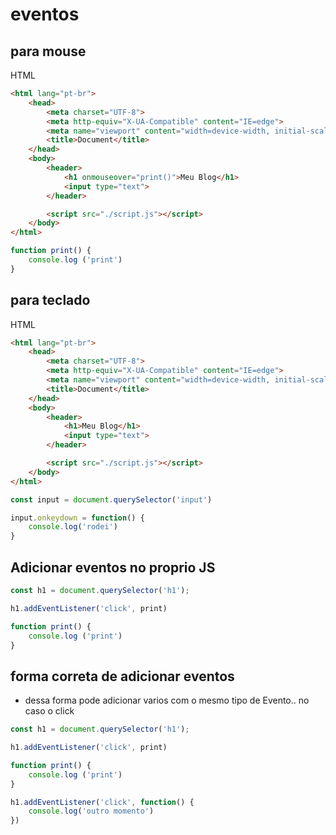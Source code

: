 # eventos

## para mouse
HTML
```HTML
<html lang="pt-br">
    <head>
        <meta charset="UTF-8">
        <meta http-equiv="X-UA-Compatible" content="IE=edge">
        <meta name="viewport" content="width=device-width, initial-scale=1.0">
        <title>Document</title>
    </head>
    <body>
        <header>
            <h1 onmouseover="print()">Meu Blog</h1>
            <input type="text">
        </header>    

        <script src="./script.js"></script> 
    </body>
</html>
```
```js
function print() {
    console.log ('print')
}
```

## para teclado
HTML
```html
<html lang="pt-br">
    <head>
        <meta charset="UTF-8">
        <meta http-equiv="X-UA-Compatible" content="IE=edge">
        <meta name="viewport" content="width=device-width, initial-scale=1.0">
        <title>Document</title>
    </head>
    <body>
        <header>
            <h1>Meu Blog</h1>
            <input type="text">
        </header>    

        <script src="./script.js"></script> 
    </body>
</html>
```
```js
const input = document.querySelector('input')

input.onkeydown = function() {
    console.log('rodei')
}
```

## Adicionar eventos no proprio JS
```js
const h1 = document.querySelector('h1');

h1.addEventListener('click', print)

function print() {
    console.log ('print')
}
```

## forma correta de adicionar eventos
- dessa forma pode adicionar varios com o mesmo tipo de Evento.. no caso o click
```js
const h1 = document.querySelector('h1');

h1.addEventListener('click', print)

function print() {
    console.log ('print')
}

h1.addEventListener('click', function() {
    console.log('outro momento')
})
```